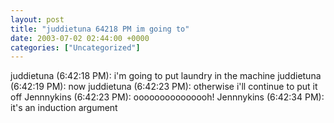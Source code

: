 ```yaml
---
layout: post
title: "juddietuna 64218 PM im going to"
date: 2003-07-02 02:44:00 +0000
categories: ["Uncategorized"]
---
```


juddietuna (6:42:18 PM): i'm going to put laundry in the machine 
juddietuna (6:42:19 PM): now 
juddietuna (6:42:23 PM): otherwise i'll continue to put it off 
Jennnykins (6:42:23 PM): ooooooooooooooh!
Jennnykins (6:42:34 PM): it's an induction argument